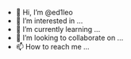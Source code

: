 - 👋 Hi, I’m @ed1leo
- 👀 I’m interested in ...
- 🌱 I’m currently learning ...
- 💞️ I’m looking to collaborate on ...
- 📫 How to reach me ...

<!---
ed1leo/ed1leo is a ✨ special ✨ repository because its `README.md` (this file) appears on your GitHub profile.
You can click the Preview link to take a look at your changes.
--->
